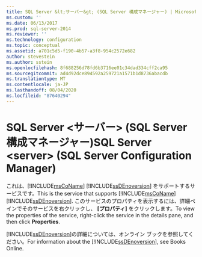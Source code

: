 ```yaml
---
title: SQL Server &lt;サーバー&gt; (SQL Server 構成マネージャー) | Microsoft Docs
ms.custom: ''
ms.date: 06/13/2017
ms.prod: sql-server-2014
ms.reviewer: ''
ms.technology: configuration
ms.topic: conceptual
ms.assetid: a701c5d5-f190-4b57-a3f8-954c2572e682
author: stevestein
ms.author: sstein
ms.openlocfilehash: 8f688256d78fd6b3716ee01c34dad334cff2ca95
ms.sourcegitcommit: ad4d92dce894592a259721a1571b1d8736abacdb
ms.translationtype: MT
ms.contentlocale: ja-JP
ms.lasthandoff: 08/04/2020
ms.locfileid: "87640294"
---
```

# <a name="sql-server-ltservergt-sql-server-configuration-manager"></a><span data-ttu-id="d1bf1-102">SQL Server &lt;サーバー&gt; (SQL Server 構成マネージャー)</span><span class="sxs-lookup"><span data-stu-id="d1bf1-102">SQL Server &lt;server&gt; (SQL Server Configuration Manager)</span></span>
  <span data-ttu-id="d1bf1-103">これは、[!INCLUDE[msCoName](../../includes/msconame-md.md)] [!INCLUDE[ssDEnoversion](../../includes/ssdenoversion-md.md)] をサポートするサービスです。</span><span class="sxs-lookup"><span data-stu-id="d1bf1-103">This is the service that supports [!INCLUDE[msCoName](../../includes/msconame-md.md)] [!INCLUDE[ssDEnoversion](../../includes/ssdenoversion-md.md)].</span></span> <span data-ttu-id="d1bf1-104">このサービスのプロパティを表示するには、詳細ペインでそのサービスを右クリックし、 **[プロパティ]** をクリックします。</span><span class="sxs-lookup"><span data-stu-id="d1bf1-104">To view the properties of the service, right-click the service in the details pane, and then click **Properties**.</span></span>  
  
 <span data-ttu-id="d1bf1-105">[!INCLUDE[ssDEnoversion](../../includes/ssdenoversion-md.md)]の詳細については、オンライン ブックを参照してください。</span><span class="sxs-lookup"><span data-stu-id="d1bf1-105">For information about the [!INCLUDE[ssDEnoversion](../../includes/ssdenoversion-md.md)], see Books Online.</span></span>  
  
  
